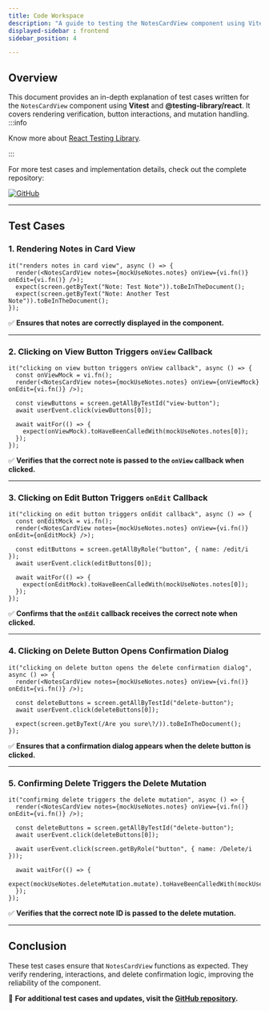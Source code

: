 ```yaml
---
title: Code Workspace
description: "A guide to testing the NotesCardView component using Vitest and @testing-library/react."
displayed-sidebar : frontend
sidebar_position: 4

---
```


## Overview

This document provides an in-depth explanation of test cases written for the `NotesCardView` component using **Vitest** and **@testing-library/react**. It covers rendering verification, button interactions, and mutation handling.
:::info

Know more about [React Testing Library](/docs/frontend/React-Testing-Library/general-overview.md).

:::

For more test cases and implementation details, check out the complete repository:

[![GitHub](https://img.shields.io/badge/View%20on-GitHub-blue?logo=github)](https://github.com/tanishq-cloud/Notty)

---

## Test Cases

### 1. Rendering Notes in Card View

```tsx
it("renders notes in card view", async () => {
  render(<NotesCardView notes={mockUseNotes.notes} onView={vi.fn()} onEdit={vi.fn()} />);
  expect(screen.getByText("Note: Test Note")).toBeInTheDocument();
  expect(screen.getByText("Note: Another Test Note")).toBeInTheDocument();
});
```

✅ **Ensures that notes are correctly displayed in the component.**

---

### 2. Clicking on View Button Triggers `onView` Callback

```tsx
it("clicking on view button triggers onView callback", async () => {
  const onViewMock = vi.fn();
  render(<NotesCardView notes={mockUseNotes.notes} onView={onViewMock} onEdit={vi.fn()} />);

  const viewButtons = screen.getAllByTestId("view-button");
  await userEvent.click(viewButtons[0]);

  await waitFor(() => {
    expect(onViewMock).toHaveBeenCalledWith(mockUseNotes.notes[0]);
  });
});
```

✅ **Verifies that the correct note is passed to the `onView` callback when clicked.**

---

### 3. Clicking on Edit Button Triggers `onEdit` Callback

```tsx
it("clicking on edit button triggers onEdit callback", async () => {
  const onEditMock = vi.fn();
  render(<NotesCardView notes={mockUseNotes.notes} onView={vi.fn()} onEdit={onEditMock} />);

  const editButtons = screen.getAllByRole("button", { name: /edit/i });
  await userEvent.click(editButtons[0]);

  await waitFor(() => {
    expect(onEditMock).toHaveBeenCalledWith(mockUseNotes.notes[0]);
  });
});
```

✅ **Confirms that the `onEdit` callback receives the correct note when clicked.**

---

### 4. Clicking on Delete Button Opens Confirmation Dialog

```tsx
it("clicking on delete button opens the delete confirmation dialog", async () => {
  render(<NotesCardView notes={mockUseNotes.notes} onView={vi.fn()} onEdit={vi.fn()} />);

  const deleteButtons = screen.getAllByTestId("delete-button");
  await userEvent.click(deleteButtons[0]);

  expect(screen.getByText(/Are you sure\?/)).toBeInTheDocument();
});
```

✅ **Ensures that a confirmation dialog appears when the delete button is clicked.**

---

### 5. Confirming Delete Triggers the Delete Mutation

```tsx
it("confirming delete triggers the delete mutation", async () => {
  render(<NotesCardView notes={mockUseNotes.notes} onView={vi.fn()} onEdit={vi.fn()} />);

  const deleteButtons = screen.getAllByTestId("delete-button");
  await userEvent.click(deleteButtons[0]);
  
  await userEvent.click(screen.getByRole("button", { name: /Delete/i }));

  await waitFor(() => {
    expect(mockUseNotes.deleteMutation.mutate).toHaveBeenCalledWith(mockUseNotes.notes[0].note_id);
  });
});
```

✅ **Verifies that the correct note ID is passed to the delete mutation.**

---

## Conclusion

These test cases ensure that `NotesCardView` functions as expected. They verify rendering, interactions, and delete confirmation logic, improving the reliability of the component.

📌 **For additional test cases and updates, visit the [GitHub repository](https://github.com/tanishq-cloud/Notty).**

